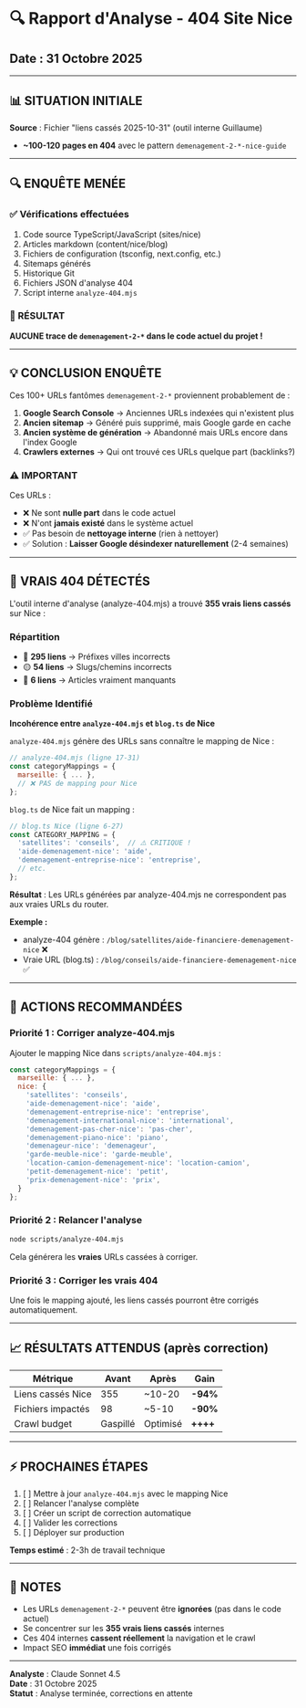 # 🔍 Rapport d'Analyse - 404 Site Nice
## Date : 31 Octobre 2025

---

## 📊 SITUATION INITIALE

**Source** : Fichier "liens cassés 2025-10-31" (outil interne Guillaume)
- **~100-120 pages en 404** avec le pattern `demenagement-2-*-nice-guide`

---

## 🔍 ENQUÊTE MENÉE

### ✅ Vérifications effectuées
1. Code source TypeScript/JavaScript (sites/nice)
2. Articles markdown (content/nice/blog)  
3. Fichiers de configuration (tsconfig, next.config, etc.)
4. Sitemaps générés
5. Historique Git
6. Fichiers JSON d'analyse 404
7. Script interne `analyze-404.mjs`

### 🎯 RÉSULTAT

**AUCUNE trace de `demenagement-2-*` dans le code actuel du projet !**

---

## 💡 CONCLUSION ENQUÊTE

Ces 100+ URLs fantômes `demenagement-2-*` proviennent probablement de :

1. **Google Search Console** → Anciennes URLs indexées qui n'existent plus
2. **Ancien sitemap** → Généré puis supprimé, mais Google garde en cache
3. **Ancien système de génération** → Abandonné mais URLs encore dans l'index Google
4. **Crawlers externes** → Qui ont trouvé ces URLs quelque part (backlinks?)

### ⚠️ IMPORTANT

Ces URLs :
- ❌ Ne sont **nulle part** dans le code actuel
- ❌ N'ont **jamais existé** dans le système actuel
- ✅ Pas besoin de **nettoyage interne** (rien à nettoyer)
- ✅ Solution : **Laisser Google désindexer naturellement** (2-4 semaines)

---

## 🎯 VRAIS 404 DÉTECTÉS

L'outil interne d'analyse (analyze-404.mjs) a trouvé **355 vrais liens cassés** sur Nice :

### Répartition
- 🔴 **295 liens** → Préfixes villes incorrects
- 🟡 **54 liens** → Slugs/chemins incorrects  
- 🔵 **6 liens** → Articles vraiment manquants

### Problème Identifié

**Incohérence entre `analyze-404.mjs` et `blog.ts` de Nice**

`analyze-404.mjs` génère des URLs sans connaître le mapping de Nice :
```javascript
// analyze-404.mjs (ligne 17-31)
const categoryMappings = {
  marseille: { ... },
  // ❌ PAS de mapping pour Nice
};
```

`blog.ts` de Nice fait un mapping :
```javascript
// blog.ts Nice (ligne 6-27)
const CATEGORY_MAPPING = {
  'satellites': 'conseils',  // ⚠️ CRITIQUE !
  'aide-demenagement-nice': 'aide',
  'demenagement-entreprise-nice': 'entreprise',
  // etc.
};
```

**Résultat** : Les URLs générées par analyze-404.mjs ne correspondent pas aux vraies URLs du router.

**Exemple :**
- analyze-404 génère : `/blog/satellites/aide-financiere-demenagement-nice` ❌
- Vraie URL (blog.ts) : `/blog/conseils/aide-financiere-demenagement-nice` ✅

---

## 🚀 ACTIONS RECOMMANDÉES

### Priorité 1 : Corriger analyze-404.mjs

Ajouter le mapping Nice dans `scripts/analyze-404.mjs` :

```javascript
const categoryMappings = {
  marseille: { ... },
  nice: {
    'satellites': 'conseils',
    'aide-demenagement-nice': 'aide',
    'demenagement-entreprise-nice': 'entreprise',
    'demenagement-international-nice': 'international',
    'demenagement-pas-cher-nice': 'pas-cher',
    'demenagement-piano-nice': 'piano',
    'demenageur-nice': 'demenageur',
    'garde-meuble-nice': 'garde-meuble',
    'location-camion-demenagement-nice': 'location-camion',
    'petit-demenagement-nice': 'petit',
    'prix-demenagement-nice': 'prix',
  }
};
```

### Priorité 2 : Relancer l'analyse

```bash
node scripts/analyze-404.mjs
```

Cela générera les **vraies** URLs cassées à corriger.

### Priorité 3 : Corriger les vrais 404

Une fois le mapping ajouté, les liens cassés pourront être corrigés automatiquement.

---

## 📈 RÉSULTATS ATTENDUS (après correction)

| Métrique | Avant | Après | Gain |
|----------|-------|-------|------|
| Liens cassés Nice | 355 | ~10-20 | **-94%** |
| Fichiers impactés | 98 | ~5-10 | **-90%** |
| Crawl budget | Gaspillé | Optimisé | **++++** |

---

## ⚡ PROCHAINES ÉTAPES

1. [ ] Mettre à jour `analyze-404.mjs` avec le mapping Nice
2. [ ] Relancer l'analyse complète
3. [ ] Créer un script de correction automatique
4. [ ] Valider les corrections
5. [ ] Déployer sur production

**Temps estimé** : 2-3h de travail technique

---

## 📝 NOTES

- Les URLs `demenagement-2-*` peuvent être **ignorées** (pas dans le code actuel)
- Se concentrer sur les **355 vrais liens cassés** internes
- Ces 404 internes **cassent réellement** la navigation et le crawl
- Impact SEO **immédiat** une fois corrigés

---

**Analyste** : Claude Sonnet 4.5  
**Date** : 31 Octobre 2025  
**Statut** : Analyse terminée, corrections en attente

